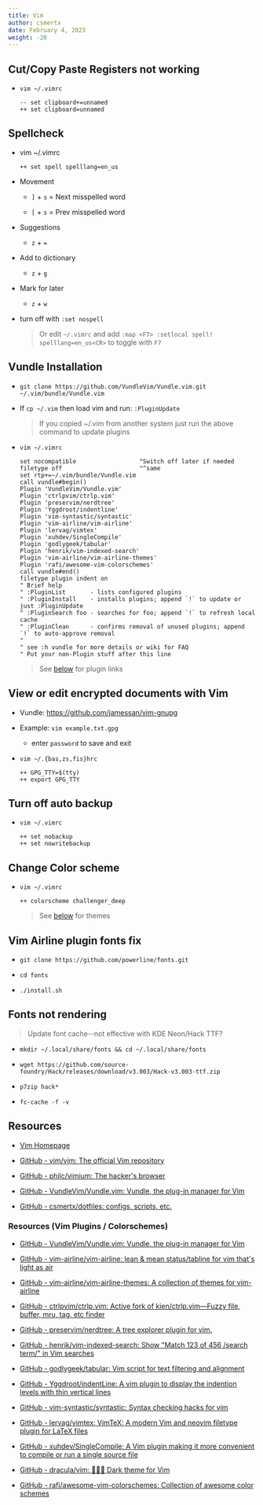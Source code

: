 ```yaml
---
title: Vim
author: csmertx
date: February 4, 2023
weight: -20
---
```


## Cut/Copy Paste Registers not working

- ```vim ~/.vimrc```

    ```
    -- set clipboard+=unnamed
    ++ set clipboard=unnamed
    ```

## Spellcheck

- vim ~/.vimrc

    ```
    ++ set spell spelllang=en_us
    ```

- Movement

    - ```]``` + ```s``` = Next misspelled word

    - ```[``` + ```s``` = Prev misspelled word

- Suggestions

    - ```z``` + ```=```

- Add to dictionary

    - ```z``` + ```g```

- Mark for later

    - ```z``` + ```w```

- turn off with ```:set nospell```

    > Or edit ```~/.vimrc``` and add ```:map <F7> :setlocal spell! spelllang=en_us<CR>``` to toggle with ```F7```

## Vundle Installation

- ```git clone https://github.com/VundleVim/Vundle.vim.git ~/.vim/bundle/Vundle.vim```

- If ```cp ~/.vim``` then load vim and run: ```:PluginUpdate```

    > If you copied ~/.vim from another system just run the above command to update plugins

- ```vim ~/.vimrc```

    ```    
    set nocompatible                  "Switch off later if needed
    filetype off                      "^same
    set rtp+=~/.vim/bundle/Vundle.vim
    call vundle#begin()
    Plugin 'VundleVim/Vundle.vim'
    Plugin 'ctrlpvim/ctrlp.vim'
    Plugin 'preservim/nerdtree'
    Plugin 'Yggdroot/indentline'
    Plugin 'vim-syntastic/syntastic'
    Plugin 'vim-airline/vim-airline'
    Plugin 'lervag/vimtex'
    Plugin 'xuhdev/SingleCompile'
    Plugin 'godlygeek/tabular'
    Plugin 'henrik/vim-indexed-search'
    Plugin 'vim-airline/vim-airline-themes'
    Plugin 'rafi/awesome-vim-colorschemes'
    call vundle#end()
    filetype plugin indent on
    " Brief help
    " :PluginList       - lists configured plugins
    " :PluginInstall    - installs plugins; append `!` to update or just :PluginUpdate
    " :PluginSearch foo - searches for foo; append `!` to refresh local cache
    " :PluginClean      - confirms removal of unused plugins; append `!` to auto-approve removal
    "
    " see :h vundle for more details or wiki for FAQ
    " Put your non-Plugin stuff after this line
    ```
    > See [below](#resources-vim-plugins--colorschemes) for plugin links

## View or edit encrypted documents with Vim

- Vundle: https://github.com/jamessan/vim-gnupg

- Example: ```vim example.txt.gpg```

    - enter ```password``` to save and exit

- ```vim ~/.{bas,zs,fis}hrc```
    
    ```
    ++ GPG_TTY=$(tty)
    ++ export GPG_TTY
    ```

## Turn off auto backup

- ```vim ~/.vimrc```
    
    ```
    ++ set nobackup
    ++ set nowritebackup
    ```

## Change Color scheme

- ```vim ~/.vimrc```

    ```
    ++ colorscheme challenger_deep
    ```

    > See [below](#resources-vim-plugins--colorschemes) for themes

## Vim Airline plugin fonts fix

- ```git clone https://github.com/powerline/fonts.git```

- ```cd fonts```

- ```./install.sh```

## Fonts not rendering

> Update font cache--not effective with KDE Neon/Hack TTF?

- ```mkdir ~/.local/share/fonts && cd ~/.local/share/fonts```

- ```wget https://github.com/source-foundry/Hack/releases/download/v3.003/Hack-v3.003-ttf.zip```

- ```p7zip hack*```

- ```fc-cache -f -v```

## Resources

- [Vim Homepage](https://www.vim.org/)

- [GitHub - vim/vim: The official Vim repository](https://github.com/vim/vim)

- [GitHub - philc/vimium: The hacker&#39;s browser](https://github.com/philc/vimium)

- [GitHub - VundleVim/Vundle.vim: Vundle, the plug-in manager for Vim](https://github.com/VundleVim/Vundle.vim)

- [GitHub - csmertx/dotfiles: configs, scripts, etc.](https://github.com/csmertx/dotfiles)

### Resources (Vim Plugins / Colorschemes)

- [GitHub - VundleVim/Vundle.vim: Vundle, the plug-in manager for Vim](https://github.com/VundleVim/Vundle.vim)

- [GitHub - vim-airline/vim-airline: lean &amp; mean status/tabline for vim that&#39;s light as air](https://github.com/vim-airline/vim-airline)

- [GitHub - vim-airline/vim-airline-themes: A collection of themes for vim-airline](https://github.com/vim-airline/vim-airline-themes)

- [GitHub - ctrlpvim/ctrlp.vim: Active fork of kien/ctrlp.vim—Fuzzy file, buffer, mru, tag, etc finder](https://github.com/ctrlpvim/ctrlp.vim)

- [GitHub - preservim/nerdtree: A tree explorer plugin for vim.](https://github.com/preservim/nerdtree)

- [GitHub - henrik/vim-indexed-search: Show "Match 123 of 456  /search term/" in Vim searches](https://github.com/henrik/vim-indexed-search)

- [GitHub - godlygeek/tabular: Vim script for text filtering and alignment](https://github.com/godlygeek/tabular)

- [GitHub - Yggdroot/indentLine: A vim plugin to display the indention levels with thin vertical lines
](https://github.com/Yggdroot/indentLine)

- [GitHub - vim-syntastic/syntastic: Syntax checking hacks for vim](https://github.com/vim-syntastic/syntastic)

- [GitHub - lervag/vimtex: VimTeX: A modern Vim and neovim filetype plugin for LaTeX files](https://github.com/lervag/vimtex)

- [GitHub - xuhdev/SingleCompile: A Vim plugin making it more convenient to compile or run a single source file](https://github.com/xuhdev/SingleCompile)

- [GitHub - dracula/vim: 🧛🏻‍♂️ Dark theme for Vim](https://github.com/dracula/vim)

- [GitHub - rafi/awesome-vim-colorschemes: Collection of awesome color schemes](https://github.com/rafi/awesome-vim-colorschemes)